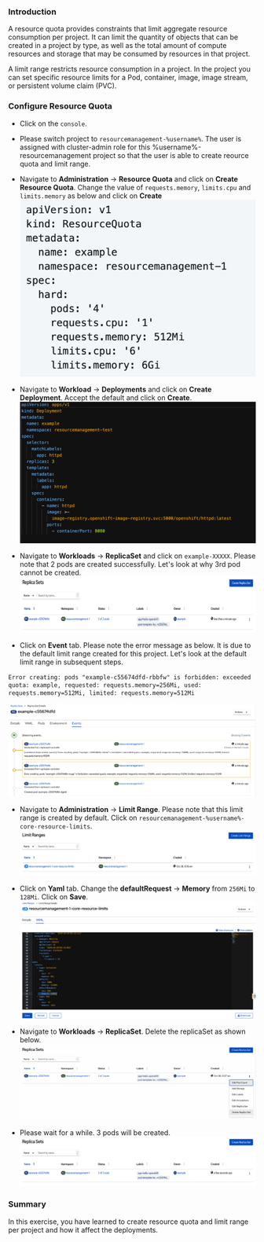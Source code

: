 ### Introduction

A resource quota provides constraints that limit aggregate resource consumption per project. 
It can limit the quantity of objects that can be created in a project by type, as well as the total amount of compute resources and storage that may be consumed by resources in that project.

A limit range restricts resource consumption in a project. 
In the project you can set specific resource limits for a Pod, container, image, image stream, or persistent volume claim (PVC).

### Configure Resource Quota

* Click on the `console`.

* Please switch project to `resourcemanagement-%username%`.  The user is assigned with cluster-admin role for this %username%-resourcemanagement project so that the user is able to create reource quota and limit range. 

* Navigate to **Administration** -> **Resource Quota** and click on **Create Resource Quota**.   Change the value of `requests.memory`, `limits.cpu` and `limits.memory` as below and click on **Create**
![resource management 8](./images/08/resourcemanagement-8.png)

* Navigate to **Workload** -> **Deployments** and click on **Create Deployment**.   Accept the default and click on **Create**. 
![resource management 1](./images/08/resourcemanagement-1.png)

* Navigate to **Workloads** -> **ReplicaSet** and click on `example-XXXXX`.   Please note that 2 pods are created successfully.  Let's look at why 3rd pod cannot be created.
![resource management 2](./images/08/resourcemanagement-2.png)

* Click on **Event** tab.   Please note the error message as below.  It is due to the default limit range created for this project.   Let's look at the default limit range in subsequent steps.
``` 
Error creating: pods "example-c55674dfd-rbbfw" is forbidden: exceeded quota: example, requested: requests.memory=256Mi, used: requests.memory=512Mi, limited: requests.memory=512Mi
```
![resource management 3](./images/08/resourcemanagement-3.png)

* Navigate to **Administration** -> **Limit Range**.   Please note that this limit range is created by default.   Click on `resourcemanagement-%username%-core-resource-limits`.
![resource management 4](./images/08/resourcemanagement-4.png)

* Click on **Yaml** tab.   Change the **defaultRequest** -> **Memory** from `256Mi` to `128Mi`.  Click on **Save**. 
![resource management 5](./images/08/resourcemanagement-5.png)

* Navigate to **Workloads** -> **ReplicaSet**.   Delete the replicaSet as shown below. 
![resource management 6](./images/08/resourcemanagement-6.png)

* Please wait for a while.  3 pods will be created. 
![resource management 7](./images/08/resourcemanagement-7.png)

### Summary
In this exercise, you have learned to create resource quota and limit range per project and how it affect the deployments.  
